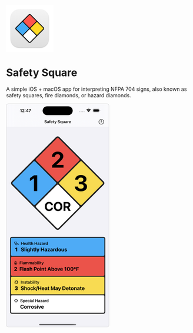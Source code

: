 <img src="SafetySquare/Assets.xcassets/AppIcon.appiconset/icon_128x128@2x.png" alt="App Icon" width="128" height="128" align="center" />

Safety Square
=============

A simple iOS + macOS app for interpreting NFPA 704 signs, also known as safety squares, fire diamonds, or hazard diamonds.

<img src="screenshot.png" alt="Screenshot" width="280" height="auto" />
